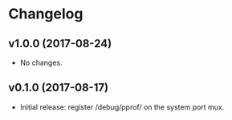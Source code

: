 # Changelog

## v1.0.0 (2017-08-24)

- No changes.

## v0.1.0 (2017-08-17)

- Initial release: register /debug/pprof/ on the system port mux.
